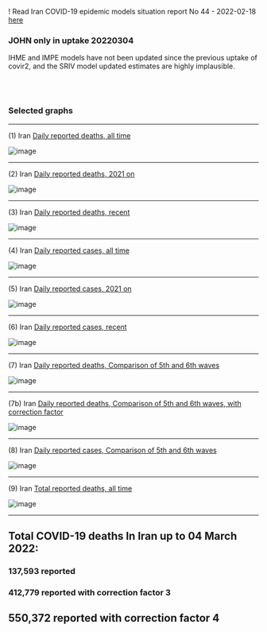 ! Read Iran COVID-19 epidemic models situation report No 44 - 2022-02-18 [here](https://github.com/pourmalek/covir2/blob/main/situation%20reports/44%20Iran%20COVID-19%20epidemic%20models%20situation%20report%20No%2044%20–%202022-02-18.pdf)

### JOHN only in uptake 20220304

IHME and IMPE models have not been updated since the previous uptake of covir2, and the SRIV model updated estimates are highly implausible. 

<br/><br/>


### Selected graphs

******

(1) Iran [Daily reported deaths, all time](https://github.com/pourmalek/covir2/blob/main/20220304%20JOHN/output/merge/graph%2011%20COVID-19%20daily%20deaths%2C%20Iran%2C%20JOHN%2C%20all%20time.pdf)

![image](https://user-images.githubusercontent.com/30849720/156906193-e448b95c-ca67-4527-8a58-603f191fb752.png)

******

(2) Iran [Daily reported deaths, 2021 on](https://github.com/pourmalek/covir2/blob/main/20220304%20JOHN/output/merge/graph%2012%20COVID-19%20daily%20deaths%2C%20Iran%2C%20JOHN%2C%202021.pdf)

![image](https://user-images.githubusercontent.com/30849720/156906209-fa484d33-3c21-45c5-b16a-3cb33cfbdc0d.png)

******

(3) Iran [Daily reported deaths, recent](https://github.com/pourmalek/covir2/blob/main/20220304%20JOHN/output/merge/graph%2012%20COVID-19%20daily%20deaths%2C%20Iran%2C%20JOHN%2C%202022.pdf)

![image](https://user-images.githubusercontent.com/30849720/156906228-bc95be50-bfe8-40d7-9940-cbbd4a28f9ec.png)

******

(4) Iran [Daily reported cases, all time](https://github.com/pourmalek/covir2/blob/main/20220304%20JOHN/output/merge/graph%2021%20COVID-19%20daily%20cases%2C%20Iran%2C%20JOHN%2C%20all%20time.pdf)

![image](https://user-images.githubusercontent.com/30849720/156906248-89a072c0-2d2a-42e7-bffb-777173b05eaa.png)

******

(5) Iran [Daily reported cases, 2021 on](https://github.com/pourmalek/covir2/blob/main/20220304%20JOHN/output/merge/graph%2022%20COVID-19%20daily%20cases%2C%20Iran%2C%20JOHN%2C%202021.pdf)

![image](https://user-images.githubusercontent.com/30849720/156906261-4f8ecb38-d754-47fa-bbc5-a76754014a38.png)

******

(6) Iran [Daily reported cases, recent](https://github.com/pourmalek/covir2/blob/main/20220304%20JOHN/output/merge/graph%2022%20COVID-19%20daily%20cases%2C%20Iran%2C%20JOHN%2C%202022.pdf)

![image](https://user-images.githubusercontent.com/30849720/156906279-6984d863-c010-493e-84c9-af6e62e2a027.png)

******

(7) Iran [Daily reported deaths, Comparison of 5th and 6th waves](https://github.com/pourmalek/covir2/blob/main/20220304%20JOHN/output/merge/graph%2031%20COVID-19%20daily%20cases%2C%20Iran%2C%20JOHN%2C%205th%20and%206th%20waves.pdf)

![image](https://user-images.githubusercontent.com/30849720/156906299-d2fa2f39-b5c9-41d2-b475-fb324408e43f.png)

******

(7b) Iran [Daily reported deaths, Comparison of 5th and 6th waves, with correction factor](https://github.com/pourmalek/covir2/blob/main/20220304%20JOHN/output/merge/graph%2031b%20COVID-19%20daily%20cases%2C%20Iran%2C%20JOHN%2C%205th%20and%206th%20waves.pdf)

![image](https://user-images.githubusercontent.com/30849720/156906316-0c8a31cb-14b3-446c-bf0b-9efc5033b4a6.png)

******

(8) Iran [Daily reported cases, Comparison of 5th and 6th waves](https://github.com/pourmalek/covir2/blob/main/20220304%20JOHN/output/merge/graph%2032%20COVID-19%20daily%20deaths%2C%20Iran%2C%20JOHN%2C%205th%20and%206th%20waves.pdf)

![image](https://user-images.githubusercontent.com/30849720/156906330-ffcd07c1-b4d3-4da8-9125-716f8ef982a7.png)

******

(9) Iran [Total reported deaths, all time](https://github.com/pourmalek/covir2/blob/main/20220304%20JOHN/output/merge/graph%20124%20COVID-19%20total%20deaths%2C%20Iran%2C%20JOHN.pdf)

![image](https://user-images.githubusercontent.com/30849720/156906355-2861b3af-e6f0-4119-9c73-f3c3b270b48d.png)

******

## Total COVID-19 deaths In Iran up to 04 March 2022:
 
### 137,593 reported	

### 412,779 reported with correction factor 3	

## 550,372 reported with correction factor 4

